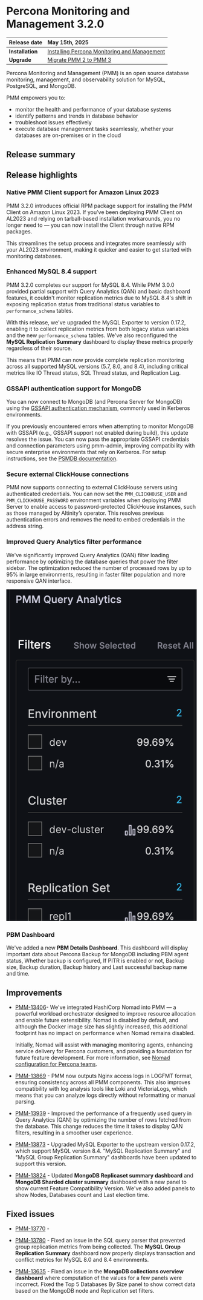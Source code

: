 # Percona Monitoring and Management 3.2.0 

| **Release date** | May 15th, 2025                                                                                  |
| ----------------- | :---------------------------------------------------------------------------------------------- |
| **Installation** | [Installing Percona Monitoring and Management](../quickstart/quickstart.md) |
| **Upgrade**| [Migrate PMM 2 to PMM 3](../pmm-upgrade/migrating_from_pmm_2.md)

Percona Monitoring and Management (PMM) is an open source database monitoring, management, and observability solution for MySQL, PostgreSQL, and MongoDB.

PMM empowers you to: 

- monitor the health and performance of your database systems
- identify patterns and trends in database behavior
- troubleshoot issues effectively
- execute database management tasks seamlessly, whether your databases are on-premises or in the cloud

## Release summary

## Release highlights

### Native PMM Client support for Amazon Linux 2023
PMM 3.2.0 introduces official RPM package support for installing the PMM Client on Amazon Linux 2023. If you’ve been deploying PMM Client on AL2023 and relying on tarball-based installation workarounds, you no longer need to — you can now install the Client through native RPM packages.

This streamlines the setup process and integrates more seamlessly with your AL2023 environment, making it quicker and easier to get started with monitoring databases.

### Enhanced MySQL 8.4 support

PMM 3.2.0 completes our support for MySQL 8.4. While PMM 3.0.0 provided partial support with Query Analytics (QAN) and basic dashboard features, it couldn't monitor replication metrics due to MySQL 8.4's shift in exposing replication status from traditional status variables to `performance_schema` tables.

With this release, we've upgraded the MySQL Exporter to version 0.17.2, enabling it to collect replication metrics from both legacy status variables and the new `performance_schema` tables. We've also reconfigured the **MySQL Replication Summary** dashboard to display these metrics properly regardless of their source.

This means that PMM can now provide complete replication monitoring across all supported MySQL versions (5.7, 8.0, and 8.4), including critical metrics like IO Thread status, SQL Thread status, and Replication Lag.

### GSSAPI authentication support for MongoDB
You can now connect to MongoDB (and Percona Server for MongoDB) using the [GSSAPI authentication mechanism](https://www.mongodb.com/docs/manual/tutorial/control-access-to-mongodb-with-kerberos-authentication/), commonly used in Kerberos environments.

If you previously encountered errors when attempting to monitor MongoDB with GSSAPI (e.g., GSSAPI support not enabled during build), this update resolves the issue. You can now pass the appropriate GSSAPI credentials and connection parameters using pmm-admin, improving compatibility with secure enterprise environments that rely on Kerberos. For setup instructions, see the [PSMDB documentation](https://docs.percona.com/percona-server-for-mongodb/8.0/).

###  Secure external ClickHouse connections 
PMM now supports connecting to external ClickHouse servers using authenticated credentials. You can now set the `PMM_CLICKHOUSE_USER` and `PMM_CLICKHOUSE_PASSWORD` environment variables when deploying PMM Server to enable access to password-protected ClickHouse instances, such as those managed by Altinity’s operator. This resolves previous authentication errors and removes the need to embed credentials in the address string.

### Improved Query Analytics filter performance
We've significantly improved Query Analytics (QAN) filter loading performance by optimizing the database queries that power the filter sidebar. The optimization reduced the number of processed rows by up to 95% in large environments, resulting in faster filter population and more responsive QAN interface.

![QAN filters](../images/QAN_filters.png)

### PBM Dashboard
We've added a new **PBM Details Dashboard**. This dashboard will display important data about Percona Backup for MongoDB including PBM agent status, Whether backup is configured, If PITR is enabled or not, Backup size, Backup duration, Backup history and Last successful backup name and time.



## Improvements

- [PMM-13406](https://perconadev.atlassian.net/browse/PMM-13869)- We've integrated HashiCorp Nomad into PMM — a powerful workload orchestrator designed to improve resource allocation and enable future extensibility.
Nomad is disabled by default, and although the Docker image size has slightly increased, this additional footprint has no impact on performance when Nomad remains disabled.

    Initially, Nomad will assist with managing monitoring agents, enhancing service delivery for Percona customers, and providing a foundation for future feature development. For more information, see [Nomad configuration for Percona teams](../reference/nomad.md). 

- [PMM-13869](https://perconadev.atlassian.net/browse/PMM-13869) - PMM now outputs Nginx access logs in LOGFMT format, ensuring consistency across all PMM components. This also improves compatibility with log analysis tools like Loki and VictoriaLogs, which means that you can analyze logs directly without reformatting or manual parsing.

- [PMM-13939](https://perconadev.atlassian.net/browse/PMM-13939) - Improved the performance of a frequently used query in Query Analytics (QAN) by optimizing the number of rows fetched from the database. This change reduces the time it takes to display QAN filters, resulting in a smoother user experience.

- [PMM-13873](https://perconadev.atlassian.net/browse/PMM-13873) - Upgraded MySQL Exporter to the upstream version 0.17.2, which support MySQL version 8.4. “MySQL Replication Summary” and "MySQL Group Replication Summary" dashboards have been updated to support this version.

- [PMM-13824](https://perconadev.atlassian.net/browse/PMM-13824) - Updated **MongoDB Replicaset summary dashboard** and **MongoDB Sharded cluster summary** dashboard with a new panel to show current Feature Compatibility Version. We've also added panels to show Nodes, Databases count and Last election time.


## Fixed issues

- [PMM-13770](https://perconadev.atlassian.net/browse/PMM-13770) - 
- [PMM-13780](https://perconadev.atlassian.net/browse/PMM-13780) - Fixed an issue in the SQL query parser that prevented group replication metrics from being collected. The **MySQL Group Replication Summary** dashboard now properly displays transaction and conflict metrics for MySQL 8.0 and 8.4 environments.

- [PMM-13635](https://perconadev.atlassian.net/browse/PMM-13635) - Fixed an issue in the **MongoDB collections overview dashboard** where computation of the values for a few panels were incorrect. Fixed the Top 5 Databases By Size panel to show correct data based on the MongoDB node and Replication set filters.
